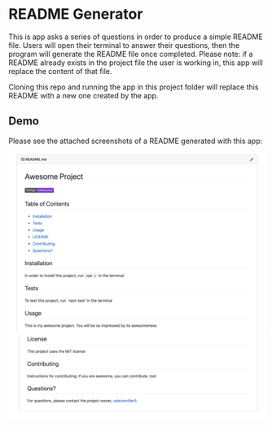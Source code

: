 # README Generator
This is app asks a series of questions in order to produce a simple README file. Users will open their terminal to answer their questions, then the program will generate the README file once completed. Please note: if a README already exists in the project file the user is working in, this app will replace the content of that file.

Cloning this repo and running the app in this project folder will replace this README with a new one created by the app.

## Demo
Please see the attached screenshots of a README generated with this app:

![snapshot #1](/demo/readme-part-1.png)
![snapshot #2](/demo/readme-part-2.png)